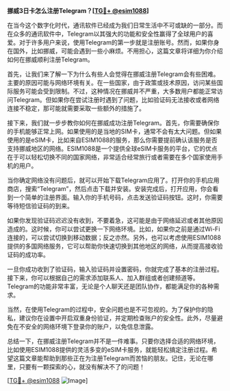 **挪威3日卡怎么注册Telegram？[[TG💪+ @esim1088](https://t.me/s/esim1088)]**

在当今这个数字化时代，通讯软件已经成为我们日常生活中不可或缺的一部分。而在众多的通讯软件中，Telegram以其强大的功能和安全性赢得了全球用户的喜爱。对于许多用户来说，使用Telegram的第一步就是注册账号。然而，如果你身在国外，比如挪威，可能会遇到一些小麻烦。不用担心，这篇文章将详细为你介绍如何在挪威顺利注册Telegram。

首先，让我们来了解一下为什么有些人会觉得在挪威注册Telegram会有些困难。主要的原因可能与网络环境有关。在一些国家，由于政策或技术原因，访问某些国际服务可能会受到限制。不过，这种情况在挪威并不严重，大多数用户都能正常访问Telegram。但如果你在尝试注册时遇到了问题，比如验证码无法接收或者网络连接不稳定，那可能就需要采取一些额外的措施了。

接下来，我们就一步步教你如何在挪威成功注册Telegram。首先，你需要确保你的手机能够正常上网。如果使用的是当地的SIM卡，通常不会有太大问题。但如果使用的是eSIM卡，比如来自ESIM1088的服务，那么你需要提前确认该服务是否支持挪威地区的网络。ESIM1088是一个提供全球eSIM卡服务的平台，它的优点在于可以轻松切换不同的国家网络，非常适合经常旅行或者需要在多个国家使用手机的用户。

当你确定网络没有问题后，就可以开始下载Telegram应用了。打开你的手机应用商店，搜索“Telegram”，然后点击下载并安装。安装完成后，打开应用，你会看到一个简单的注册界面。输入你的手机号码，点击发送验证码按钮。这时，你需要等待短信验证码的到来。

如果你发现验证码迟迟没有收到，不要着急，这可能是由于网络延迟或者其他原因造成的。这时候，你可以尝试更换一下网络环境。比如，如果你之前是通过Wi-Fi连接的，可以尝试切换到移动数据；反之亦然。另外，也可以考虑使用ESIM1088提供的多国网络服务，它可以帮助你快速切换到其他地区的网络，从而提高接收验证码的成功率。

一旦你成功收到了验证码，输入验证码并设置密码，你就完成了基本的注册过程。接下来，你可以根据自己的需求添加联系人、加入群组或者创建频道等。Telegram的功能非常丰富，无论是个人聊天还是团队协作，都能满足你的各种需求。

当然，在使用Telegram的过程中，安全问题也是不可忽视的。为了保护你的隐私，建议你在设置中开启双重身份验证，并定期检查账户的安全性。此外，尽量避免在不安全的网络环境下登录你的账户，以免信息泄露。

总结一下，在挪威注册Telegram并不是一件难事。只要你选择合适的网络环境，比如使用ESIM1088提供的灵活多变的eSIM卡服务，就能轻松搞定注册过程。希望这篇文章能帮助到那些正在为注册Telegram而苦恼的朋友。记住，无论在哪里，只要有一颗探索的心，就没有解决不了的问题！

[[TG💪+ @esim1088](https://t.me/s/esim1088) ![Image](https://i.postimg.cc/4NQfJmqS/Snipaste-2025-05-13-00-14-12.png)]